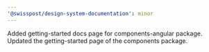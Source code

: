 ```yaml
---
'@swisspost/design-system-documentation': minor
---
```


Added getting-started docs page for components-angular package. Updated the getting-started page of the components package.
